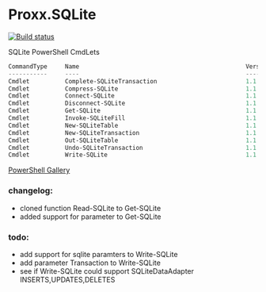 # Proxx.SQLite

[![Build status](https://ci.appveyor.com/api/projects/status/jlqm3jv2hao310ml?svg=true)](https://ci.appveyor.com/project/Proxx/proxx-sqlite)

SQLite PowerShell CmdLets

``` powershell
CommandType     Name                                               Version    Source
-----------     ----                                               -------    ------
Cmdlet          Complete-SQLiteTransaction                         1.1.1.1    Proxx.SQLite
Cmdlet          Compress-SQLite                                    1.1.1.1    Proxx.SQLite
Cmdlet          Connect-SQLite                                     1.1.1.1    Proxx.SQLite
Cmdlet          Disconnect-SQLite                                  1.1.1.1    Proxx.SQLite
Cmdlet          Get-SQLite                                         1.1.1.1    Proxx.SQLite
Cmdlet          Invoke-SQLiteFill                                  1.1.1.1    Proxx.SQLite
Cmdlet          New-SQLiteTable                                    1.1.1.1    Proxx.SQLite
Cmdlet          New-SQLiteTransaction                              1.1.1.1    Proxx.SQLite
Cmdlet          Out-SQLiteTable                                    1.1.1.1    Proxx.SQLite
Cmdlet          Undo-SQLiteTransaction                             1.1.1.1    Proxx.SQLite
Cmdlet          Write-SQLite                                       1.1.1.1    Proxx.SQLite
```


[PowerShell Gallery](https://www.powershellgallery.com/packages/Proxx.SQLite/)



### changelog:
 - cloned function Read-SQLite to Get-SQLite
 - added support for parameter to Get-SQLite


### todo:
 - add support for sqlite paramters to Write-SQLite
 - add parameter Transaction to Write-SQLite
 - see if Write-SQLite could support SQLiteDataAdapter INSERTS,UPDATES,DELETES 
